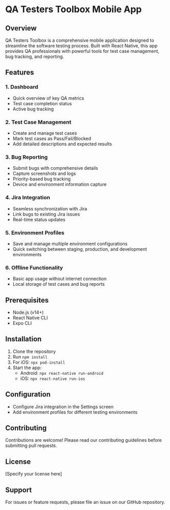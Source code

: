 # QA Testers Toolbox Mobile App

## Overview
QA Testers Toolbox is a comprehensive mobile application designed to streamline the software testing process. Built with React Native, this app provides QA professionals with powerful tools for test case management, bug tracking, and reporting.

## Features

### 1. Dashboard
- Quick overview of key QA metrics
- Test case completion status
- Active bug tracking

### 2. Test Case Management
- Create and manage test cases
- Mark test cases as Pass/Fail/Blocked
- Add detailed descriptions and expected results

### 3. Bug Reporting
- Submit bugs with comprehensive details
- Capture screenshots and logs
- Priority-based bug tracking
- Device and environment information capture

### 4. Jira Integration
- Seamless synchronization with Jira
- Link bugs to existing Jira issues
- Real-time status updates

### 5. Environment Profiles
- Save and manage multiple environment configurations
- Quick switching between staging, production, and development environments

### 6. Offline Functionality
- Basic app usage without internet connection
- Local storage of test cases and bug reports

## Prerequisites
- Node.js (v14+)
- React Native CLI
- Expo CLI

## Installation
1. Clone the repository
2. Run `npm install`
3. For iOS: `npx pod-install`
4. Start the app:
   - Android: `npx react-native run-android`
   - iOS: `npx react-native run-ios`

## Configuration
- Configure Jira integration in the Settings screen
- Add environment profiles for different testing environments

## Contributing
Contributions are welcome! Please read our contributing guidelines before submitting pull requests.

## License
[Specify your license here]

## Support
For issues or feature requests, please file an issue on our GitHub repository.
